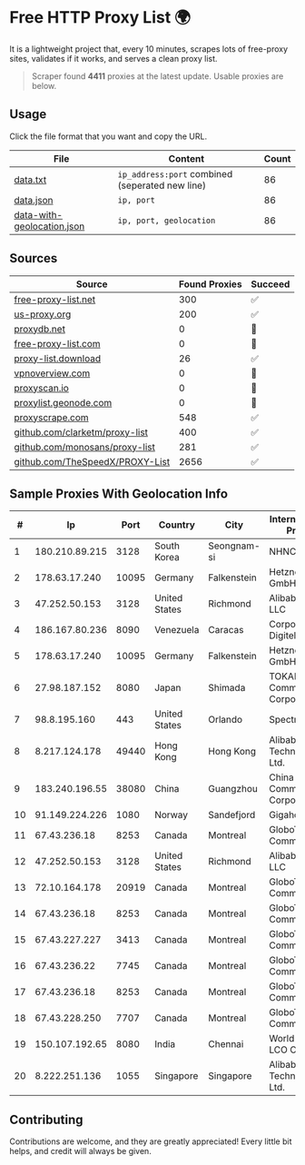 
# Free HTTP Proxy List 🌍

It is a lightweight project that, every 10 minutes, scrapes lots of free-proxy sites, validates if it works, and serves a clean proxy list.


> Scraper found **4411** proxies at the latest update. Usable proxies are below.

## Usage

Click the file format that you want and copy the URL.


|File|Content|Count|
|----|-------|-----|
|[data.txt](https://raw.githubusercontent.com/themiralay/Proxy-List-World/master/data.txt)|`ip_address:port` combined (seperated new line)|86|
|[data.json](https://raw.githubusercontent.com/themiralay/Proxy-List-World/master/data.json)|`ip, port`|86|
|[data-with-geolocation.json](https://raw.githubusercontent.com/themiralay/Proxy-List-World/master/data-with-geolocation.json)|`ip, port, geolocation`|86|

## Sources

|Source|Found Proxies|Succeed|
|------|-------------|-------|
|[free-proxy-list.net](https://free-proxy-list.net)|300|✅|
|[us-proxy.org](https://www.us-proxy.org)|200|✅|
|[proxydb.net](http://proxydb.net)|0|🚫|
|[free-proxy-list.com](https://free-proxy-list.com/?page=&port=&type%5B%5D=http&type%5B%5D=https&up_time=0&search=Search)|0|🚫|
|[proxy-list.download](https://www.proxy-list.download/HTTP)|26|✅|
|[vpnoverview.com](https://vpnoverview.com/privacy/anonymous-browsing/free-proxy-servers)|0|🚫|
|[proxyscan.io](https://www.proxyscan.io)|0|🚫|
|[proxylist.geonode.com](https://proxylist.geonode.com/api/proxy-list?limit=300&page=1&sort_by=lastChecked&sort_type=desc&protocols=http,https)|0|🚫|
|[proxyscrape.com](https://api.proxyscrape.com/v2/?request=displayproxies&protocol=http&timeout=10000&country=all&ssl=all&anonymity=all)|548|✅|
|[github.com/clarketm/proxy-list](https://raw.githubusercontent.com/clarketm/proxy-list/master/proxy-list-raw.txt)|400|✅|
|[github.com/monosans/proxy-list](https://raw.githubusercontent.com/monosans/proxy-list/main/proxies/http.txt)|281|✅|
|[github.com/TheSpeedX/PROXY-List](https://raw.githubusercontent.com/TheSpeedX/PROXY-List/master/http.txt)|2656|✅|


## Sample Proxies With Geolocation Info

|#|Ip|Port|Country|City|Internet Service Provider|
|-|--|----|-------|----|-------------------------|
|1|180.210.89.215|3128|South Korea|Seongnam-si|NHNCLOUD|
|2|178.63.17.240|10095|Germany|Falkenstein|Hetzner Online GmbH|
|3|47.252.50.153|3128|United States|Richmond|Alibaba Cloud LLC|
|4|186.167.80.236|8090|Venezuela|Caracas|Corporacion Digitel C.A|
|5|178.63.17.240|10095|Germany|Falkenstein|Hetzner Online GmbH|
|6|27.98.187.152|8080|Japan|Shimada|TOKAI Communications Corporation|
|7|98.8.195.160|443|United States|Orlando|Spectrum|
|8|8.217.124.178|49440|Hong Kong|Hong Kong|Alibaba (US) Technology Co., Ltd.|
|9|183.240.196.55|38080|China|Guangzhou|China Mobile Communications Corporation|
|10|91.149.224.226|1080|Norway|Sandefjord|Gigahost|
|11|67.43.236.18|8253|Canada|Montreal|GloboTech Communications|
|12|47.252.50.153|3128|United States|Richmond|Alibaba Cloud LLC|
|13|72.10.164.178|20919|Canada|Montreal|GloboTech Communications|
|14|67.43.236.18|8253|Canada|Montreal|GloboTech Communications|
|15|67.43.227.227|3413|Canada|Montreal|GloboTech Communications|
|16|67.43.236.22|7745|Canada|Montreal|GloboTech Communications|
|17|67.43.236.18|8253|Canada|Montreal|GloboTech Communications|
|18|67.43.228.250|7707|Canada|Montreal|GloboTech Communications|
|19|150.107.192.65|8080|India|Chennai|World Phone-LCO Operation|
|20|8.222.251.136|1055|Singapore|Singapore|Alibaba (US) Technology Co., Ltd.|



## Contributing

Contributions are welcome, and they are greatly appreciated! Every
little bit helps, and credit will always be given.

